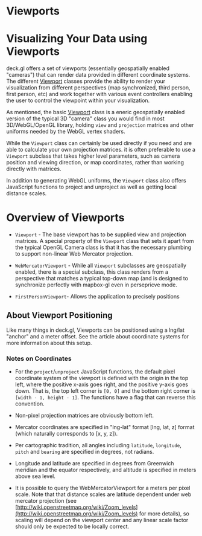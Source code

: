 # Viewports

# Visualizing Your Data using Viewports

deck.gl offers a set of viewports (essentially geospatially enabled "cameras") that can render data provided in different coordinate systems. The different [Viewport](/docs/api-reference/viewport.md) classes provide the ability to render your visualization from different perspectives (map synchronized, third person, first person, etc) and work together with various event controllers enabling the user to control the viewpoint within your visualization.

As mentioned, the basic [Viewport](/docs/api-reference/viewport.md) class is a  eneric geospatially enabled version of the typical 3D "camera" class you would find in most 3D/WebGL/OpenGL library, holding `view` and `projection` matrices and other uniforms needed by the WebGL vertex shaders.

While the `Viewport` class can certainly be used directly if you need and are able to calculate your own projection matrices. it is often preferable to use a `Viewport` subclass that takes higher level parameters, such as camera position and viewing direction, or map coordinates, rather than working directly with matrices.

In addition to generating WebGL uniforms, the `Viewport` class also offers JavaScript functions to project and unproject as well as getting local distance scales.


# Overview of Viewports

* `Viewport` - The base viewport has to be supplied view and projection matrices. A special property of the `Viewport` class that sets it apart from the typical OpenGL Camera class is that it has the necessary plumbing to support non-linear Web Mercator projection.

* `WebMercatorViewport` - While all `Viewport` subclasses are geospatially enabled, there is a special subclass, this class renders from a perspective that matches a typical top-down map (and is designed to synchronize perfectly with mapbox-gl even in persepricve mode.

* `FirstPersonViewport`- Allows the application to precisely positions


## About Viewport Positioning

Like many things in deck.gl, Viewports can be positioned using a lng/lat "anchor" and a meter offset. See the article about coordinate systems for more information about this setup.


### Notes on Coordinates

* For the `project`/`unproject` JavaScript functions, the default pixel coordinate system of the viewport is defined with the origin in the top left, where the positive x-axis goes right, and the positive y-axis goes down. That is, the top left corner is `[0, 0]` and the bottom right corner is `[width - 1, height - 1]`. The functions have a flag that can reverse this convention.

* Non-pixel projection matrices are obviously bottom left.

* Mercator coordinates are specified in "lng-lat" format [lng, lat, z] format (which naturally corresponds to [x, y, z]).

* Per cartographic tradition, all angles including `latitude`, `longitude`, `pitch` and `bearing` are specified in degrees, not radians.

* Longitude and latitude are specified in degrees from Greenwich meridian and the equator respectively, and altitude is specified in meters above sea level.

* It is possible to query the WebMercatorViewport for a meters per pixel scale. Note that that distance scales are latitude dependent under web mercator projection (see [http://wiki.openstreetmap.org/wiki/Zoom_levels](http://wiki.openstreetmap.org/wiki/Zoom_levels) for more details), so scaling will depend on the viewport center and any linear scale factor should only be expected to be locally correct.